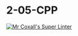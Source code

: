 # 2-05-CPP
[![Mr Coxall's Super Linter](https://github.com/ICS3U-C-Programming-LukeD/2-05-CPP/workflows/Mr%20Coxall's%20Super%20Linter/badge.svg)](https://github.com/ICS3U-C-Programming-LukeD/2-05-CPP/actions/)
